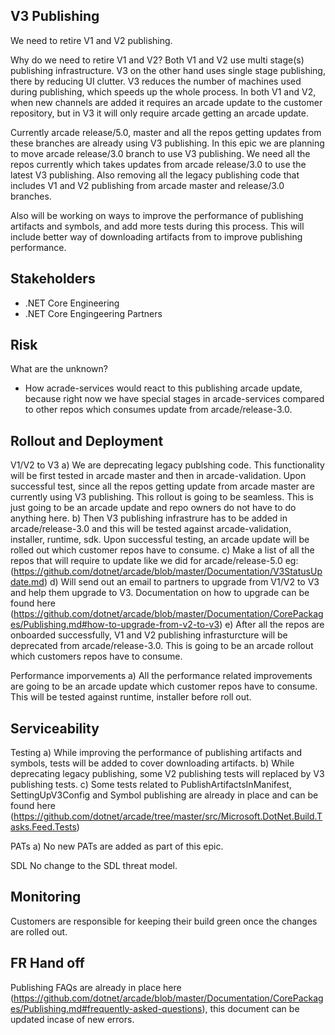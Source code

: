 ## V3 Publishing 
We need to retire V1 and V2 publishing.

Why do we need to retire V1 and V2? 
Both V1 and V2 use multi stage(s) publishing infrastructure. V3 on the other hand uses single stage publishing, there by reducing UI clutter. V3 reduces the number of machines used during publishing, which speeds up the whole process. In both V1 and V2, when new channels are added it requires an arcade update to the customer repository, but in V3 it will only require arcade getting an arcade update.

Currently arcade release/5.0, master and all the repos getting updates from these branches are already using V3 publishing. In this epic we are planning to move arcade release/3.0 branch to use V3 publishing. We need all the repos currently which takes updates from arcade release/3.0 to use the latest V3 publishing. Also removing all the legacy publishing code that includes V1 and V2 publishing from arcade master and release/3.0 branches.

Also will be working on ways to improve the performance of publishing artifacts and symbols, and add more tests during this process. This will include better way of downloading artifacts from to improve publishing performance.

## Stakeholders
- .NET Core Engineering
- .NET Core Engingeering Partners

## Risk
What are the unknown?
- How acrade-services would react to this publishing arcade update, because right now we have special stages in arcade-services compared to other repos which consumes update from arcade/release-3.0.

## Rollout and Deployment
V1/V2 to V3
a) We are deprecating legacy publshing code. This functionality will be first tested in arcade master and then in arcade-validation. Upon successful test, since all the repos getting update from arcade master are currently using V3 publishing. This rollout is going to be seamless. This is just going to be an arcade update and repo owners do not have to do anything here.
b) Then V3 publishing infrastrure has to be added in arcade/release-3.0 and this will be tested against arcade-validation, installer, runtime, sdk. Upon successful testing, an arcade update will be rolled out which customer repos have to consume.
c) Make a list of all the repos that will require to update like we did for arcade/release-5.0 eg:(https://github.com/dotnet/arcade/blob/master/Documentation/V3StatusUpdate.md)
d) Will send out an email to partners to upgrade from V1/V2 to V3 and help them upgrade to V3. Documentation on how to upgrade can be found here (https://github.com/dotnet/arcade/blob/master/Documentation/CorePackages/Publishing.md#how-to-upgrade-from-v2-to-v3)
e) After all the repos are onboarded successfully, V1 and V2 publishing infrasturcture will be deprecated from arcade/release-3.0. This is going to be an arcade rollout which customers repos have to consume.

Performance imporvements 
a) All the performance related improvements are going to be an arcade update which customer repos have to consume. This will be tested against runtime, installer before roll out.

## Serviceability
Testing 
a) While improving the performance of publishing artifacts and symbols, tests will be added to cover downloading artifacts.
b) While deprecating legacy publishing, some V2 publishing tests will replaced by V3 publishing tests.
c) Some tests related to PublishArtifactsInManifest, SettingUpV3Config and Symbol publishing are already in place and can be found here (https://github.com/dotnet/arcade/tree/master/src/Microsoft.DotNet.Build.Tasks.Feed.Tests)

PATs
a) No new PATs are added as part of this epic.

SDL 
No change to the SDL threat model.

## Monitoring
Customers are responsible for keeping their build green once the changes are rolled out.

## FR Hand off
Publishing FAQs are already in place here (https://github.com/dotnet/arcade/blob/master/Documentation/CorePackages/Publishing.md#frequently-asked-questions), this document can be updated incase of new errors. 
